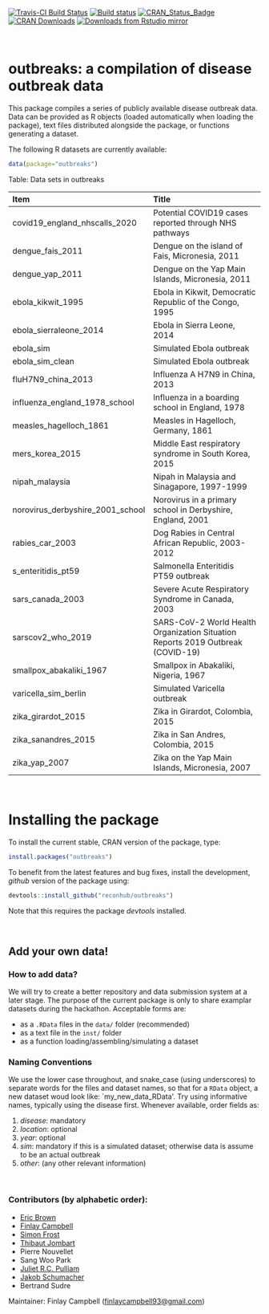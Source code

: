 [![Travis-CI Build Status](https://travis-ci.org/reconhub/outbreaks.svg?branch=master)](https://travis-ci.org/reconhub/outbreaks)
[![Build status](https://ci.appveyor.com/api/projects/status/62gcky08onmr69x8/branch/master?svg=true)](https://ci.appveyor.com/project/thibautjombart/outbreaks/branch/master)
[![CRAN_Status_Badge](http://www.r-pkg.org/badges/version/outbreaks)](https://cran.r-project.org/package=outbreaks)
[![CRAN Downloads](https://cranlogs.r-pkg.org/badges/outbreaks)](https://cran.r-project.org/package=outbreaks)
[![Downloads from Rstudio mirror](https://cranlogs.r-pkg.org/badges/grand-total/outbreaks)](http://www.r-pkg.org/pkg/outbreaks)

<br>

# outbreaks: a compilation of disease outbreak data

This package compiles a series of publicly available disease outbreak data.
Data can be provided as R objects (loaded automatically when loading the package), text files distributed alongside the package, or functions generating a dataset.

The following R datasets are currently available:



```r
data(package="outbreaks")
```



Table: Data sets in outbreaks

|Item                             |Title                                                                           |
|:--------------------------------|:-------------------------------------------------------------------------------|
|covid19_england_nhscalls_2020    |Potential COVID19 cases reported through NHS pathways                           |
|dengue_fais_2011                 |Dengue on the island of Fais, Micronesia, 2011                                  |
|dengue_yap_2011                  |Dengue on the Yap Main Islands, Micronesia, 2011                                |
|ebola_kikwit_1995                |Ebola in Kikwit, Democratic Republic of the Congo, 1995                         |
|ebola_sierraleone_2014           |Ebola in Sierra Leone, 2014                                                     |
|ebola_sim                        |Simulated Ebola outbreak                                                        |
|ebola_sim_clean                  |Simulated Ebola outbreak                                                        |
|fluH7N9_china_2013               |Influenza A H7N9 in China, 2013                                                 |
|influenza_england_1978_school    |Influenza in a boarding school in England, 1978                                 |
|measles_hagelloch_1861           |Measles in Hagelloch, Germany, 1861                                             |
|mers_korea_2015                  |Middle East respiratory syndrome in South Korea, 2015                           |
|nipah_malaysia                   |Nipah in Malaysia and Sinagapore, 1997-1999                                     |
|norovirus_derbyshire_2001_school |Norovirus in a primary school in Derbyshire, England, 2001                      |
|rabies_car_2003                  |Dog Rabies in Central African Republic, 2003-2012                               |
|s_enteritidis_pt59               |Salmonella Enteritidis PT59 outbreak                                            |
|sars_canada_2003                 |Severe Acute Respiratory Syndrome in Canada, 2003                               |
|sarscov2_who_2019                |SARS-CoV-2 World Health Organization Situation Reports 2019 Outbreak (COVID-19) |
|smallpox_abakaliki_1967          |Smallpox in Abakaliki, Nigeria, 1967                                            |
|varicella_sim_berlin             |Simulated Varicella outbreak                                                    |
|zika_girardot_2015               |Zika in Girardot, Colombia, 2015                                                |
|zika_sanandres_2015              |Zika in San Andres, Colombia, 2015                                              |
|zika_yap_2007                    |Zika on the Yap Main Islands, Micronesia, 2007                                  |


<br>

# Installing the package

To install the current stable, CRAN version of the package, type:

```r
install.packages("outbreaks")
```

To benefit from the latest features and bug fixes, install the development, *github* version of the package using:

```r
devtools::install_github("reconhub/outbreaks")
```

Note that this requires the package *devtools* installed.



<br>

## Add your own data!

### How to add data?
We will try to create a better repository and data submission system at a later stage.
The purpose of the current package is only to share examplar datasets during the hackathon.
Acceptable forms are:
- as a `.RData` files in the `data/` folder (recommended)
- as a text file in the `inst/` folder
- as a function loading/assembling/simulating a dataset

### Naming Conventions
We use the lower case throughout, and snake_case (using underscores) to separate words for the files and dataset names, so that for a `RData` object, a new dataset woud look like: `my_new_data_RData'. Try using informative names, typically using the disease first. Whenever available, order fields as:
   1. *disease*: mandatory
   2. *location*: optional
   3. *year*: optional
   4. *sim*: mandatory if this is a simulated dataset; otherwise data is assume to be an actual outbreak
   5. *other*: (any other relevant information)


<br>

### Contributors (by alphabetic order):
- [Eric Brown](https://github.com/eebrown)
- [Finlay Campbell](https://github.com/finlaycampbell)
- [Simon Frost](https://github.com/sdwfrost)
- [Thibaut Jombart](https://github.com/thibautjombart)
- Pierre Nouvellet
- Sang Woo Park
- [Juliet R.C. Pulliam](https://github.com/jrcpulliam)
- [Jakob Schumacher](https://github.com/jakobschumacher)
- Bertrand Sudre

Maintainer: Finlay Campbell (finlaycampbell93@gmail.com)
